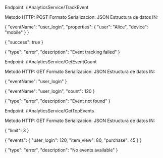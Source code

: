 Endpoint: /IAnalyticsService/TrackEvent

Metodo HTTP: POST
Formato Serializacion: JSON
Estructura de datos IN:

{
    "eventName": "user_login",
    "properties": {
        "user": "Alice",
        "device": "mobile"
    }
}

{
    "success": true
}

{
    "type": "error",
    "description": "Event tracking failed"
}

Endpoint: /IAnalyticsService/GetEventCount

Metodo HTTP: GET
Formato Serializacion: JSON
Estructura de datos IN:

{
    "eventName": "user_login"
}

{
    "eventName": "user_login",
    "count": 120
}

{
    "type": "error",
    "description": "Event not found"
}

Endpoint: /IAnalyticsService/GetTopEvents

Metodo HTTP: GET
Formato Serializacion: JSON
Estructura de datos IN:

{
    "limit": 3
}

{
    "events": {
        "user_login": 120,
        "item_view": 80,
        "purchase": 45
    }
}

{
    "type": "error",
    "description": "No events available"
}
